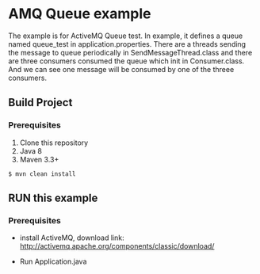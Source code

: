 # AMQ Queue example
The example is for ActiveMQ Queue test. In example, it defines a queue named queue_test in application.properties.
There are a threads sending the message to queue periodically in SendMessageThread.class and there are three consumers consumed the queue which init in Consumer.class.
And we can see one message will be consumed by one of the threee consumers.
 
## Build Project
### Prerequisites
1. Clone this repository
2. Java 8
3. Maven 3.3+

```
$ mvn clean install
```

## RUN this example
### Prerequisites
* install ActiveMQ, download link: http://activemq.apache.org/components/classic/download/

* Run Application.java
